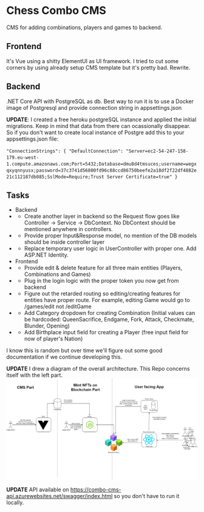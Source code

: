 # Chess Combo CMS

CMS for adding combinations, players and games to backend.

## Frontend

It's Vue using a shitty ElementUI as UI framework. I tried to cut some corners by using already setup CMS template but it's pretty bad. Rewrite.

## Backend

.NET Core API with PostgreSQL as db. Best way to run it is to use a Docker image of Postgresql and provide connection string in appsettings.json

**UPDATE**: I created a free heroku postgreSQL instance and applied the initial migrations. Keep in mind that data from there can ocassionally disappear. So if you don't want to create local instance of Postgre add this to your appsettings.json file:

`"ConnectionStrings": { "DefaultConnection": "Server=ec2-54-247-158-179.eu-west-1.compute.amazonaws.com;Port=5432;Database=dmu8d4tmsuces;username=wegxqxyqnnyusx;password=37c3741d56800fd96c88ccd86750beefe2a18df2f22df4882e21c112187db085;SslMode=Require;Trust Server Certificate=true" }`

## Tasks

- Backend
- - Create another layer in backend so the Request flow goes like Controller -> Service -> DbContext. No DbContext should be mentioned anywhere in controllers.
- - Provide proper Input&Response model, no mention of the DB models should be inside controller layer
- - Replace temporary user logic in UserController with proper one. Add ASP.NET Identity.
- Frontend
- - Provide edit & delete feature for all three main entities (Players, Combinations and Games)
- - Plug in the login logic with the proper token you now get from backend
- - Figure out the retarded routing so editing/creating features for entities have proper route. For example, editing Game would go to /games/edit not /editGame
- - Add Category dropdown for creating Combination (Initial values can be hardcoded: QueenSacrifice, Endgame, Fork, Attack, Checkmate, Blunder, Opening)
- - Add Birthplace input field for creating a Player (free input field for now of player's Nation)

I know this is random but over time we'll figure out some good documentation if we continue developing this.

**UPDATE** I drew a diagram of the overall architecture. This Repo concerns itself with the left part.
![alt text](chesscombo.jpg "Chess Combo Architecture")

**UPDATE**
API available on https://combo-cms-api.azurewebsites.net/swagger/index.html so you don't have to run it locally.

